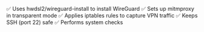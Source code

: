 ✅ Uses hwdsl2/wireguard-install to install WireGuard
✅ Sets up mitmproxy in transparent mode
✅ Applies iptables rules to capture VPN traffic
✅ Keeps SSH (port 22) safe
✅ Performs system checks
